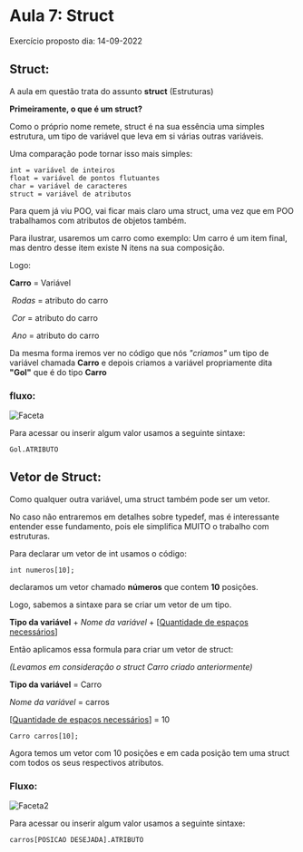 
# Aula 7: Struct

Exercício proposto dia: 14-09-2022

## Struct:

A aula em questão trata do assunto **struct** (Estruturas)

**Primeiramente, o que é um struct?**

Como o próprio nome remete, struct é na sua essência uma simples estrutura, um tipo de variável que leva em si várias outras variáveis.

Uma comparação pode tornar isso mais simples:

```
int = variável de inteiros
float = variável de pontos flutuantes
char = variável de caracteres
struct = variável de atributos
```

Para quem já viu POO, vai ficar mais claro uma struct, uma vez que em POO trabalhamos com atributos de objetos também.

Para ilustrar, usaremos um carro como exemplo:
Um carro é um item final, mas dentro desse item existe N itens na sua composição.

Logo:

**Carro** = Variável

​	*Rodas* = atributo do carro

​	*Cor* = atributo do carro

​	*Ano* = atributo do carro

Da mesma forma iremos ver no código que nós *"criamos"* um tipo de variável chamada **Carro** e depois criamos a variável propriamente dita **"Gol"** que é do tipo **Carro**

### fluxo:

![Faceta](C:\Users\Roberto\Desktop\Faceta.jpg)

Para acessar ou inserir algum valor usamos a seguinte sintaxe:

`Gol.ATRIBUTO`



## Vetor de Struct:

Como qualquer outra variável, uma struct também pode ser um vetor.

No caso não entraremos em detalhes sobre typedef, mas é interessante entender esse fundamento, pois ele simplifica MUITO o trabalho com estruturas.

Para declarar um vetor de int usamos o código:

`int numeros[10];`

declaramos um vetor chamado **números** que contem **10** posições.

Logo, sabemos a sintaxe para se criar um vetor de um tipo.

**Tipo da variável** + *Nome da variável* + [<u>Quantidade de espaços necessários</u>]



Então aplicamos essa formula para criar um vetor de struct:

*(Levamos em consideração o struct Carro criado anteriormente)*

**Tipo da variável** = Carro

 *Nome da variável* = carros

 [<u>Quantidade de espaços necessários</u>] = 10

`Carro carros[10];`

Agora temos um vetor com 10 posições e em cada posição tem uma struct com todos os seus respectivos atributos.

### Fluxo:

![Faceta2](C:\Users\Roberto\Desktop\Faceta2.jpg)



Para acessar ou inserir algum valor usamos a seguinte sintaxe:

`carros[POSICAO DESEJADA].ATRIBUTO`

